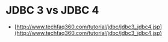 # JDBC 3 vs JDBC 4


* [http://www.techfaq360.com/tutorial/jdbc/jdbc3_jdbc4.jsp](http://www.techfaq360.com/tutorial/jdbc/jdbc3_jdbc4.jsp)
